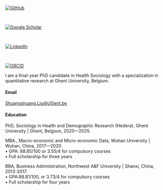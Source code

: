 <!-- GitHub -->
<a href="https://github.com/ShuangshuangLiu66" target="_blank">
    <img src="https://img.shields.io/badge/-black?logo=github&style=social" alt="GitHub">
</a>

&nbsp;&nbsp; <!-- 两个空格间隔 -->

<!-- Google Scholar -->
<a href="https://scholar.google.com/citations?user=QixTVvQAAAAJ&hl=en&oi=ao" target="_blank">
    <img src="https://img.shields.io/badge/-blue?logo=googlescholar&style=social" alt="Google Scholar">
</a>

&nbsp;&nbsp; <!-- 两个空格间隔 -->

<!-- LinkedIn -->
<a href="https://www.linkedin.com/in/shuangshuang-liu-a6331022a" target="_blank">
    <img src="https://img.shields.io/badge/-0077B5?logo=linkedin&style=social" alt="LinkedIn">
</a>

&nbsp;&nbsp; <!-- 两个空格间隔 -->

<!-- ORCID -->
<a href="https://orcid.org/0000-0003-3474-4887" target="_blank">
    <img src="https://img.shields.io/badge/-A6CE39?logo=orcid&style=social" alt="ORCID">
</a>

I am a final-year PhD candidate in Health Sociology with a specialization in quantitative research at Ghent University, Belgium.

#### Email
Shuangshuang.Liu@UGent.be

#### Education  
PhD, Sociology in Health and Demographic Research (Hedera), Ghent University | Ghent, Belgium, 2020—2025.  

MBA., Macro-economic and Micro-economic Data, Wuhan University | Wuhan, China, 2017—2020.  
• GPA: 88.85/100 or 3.55/4 for compulsory courses  
• Full scholarship for three years   

BBA, Business Administration, Northwest A&F University | Shanxi, China, 2013-2017.  
• GPA:88.81/100, or 3.73/4 for compulsory courses  
• Full scholarship for four years  


